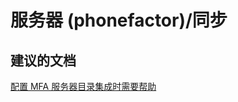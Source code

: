 <properties
    pageTitle="server (phonefactor)/synchronization"
    description="服务器 (phonefactor)/同步"
    service="microsoft.multifactorauthentication"
    resource=""
    authors="aashu"
    displayOrder=""
    selfHelpType="generic"
    supportTopicIds="32336335"
    resourceTags=""
    productPesIds="14947"
    cloudEnvironments="public"
/>


# 服务器 (phonefactor)/同步


## **建议的文档**
[配置 MFA 服务器目录集成时需要帮助](https://azure.microsoft.com/documentation/articles/multi-factor-authentication-get-started-server-dirint/)



<!--HONumber=Jul16_HO4-->


